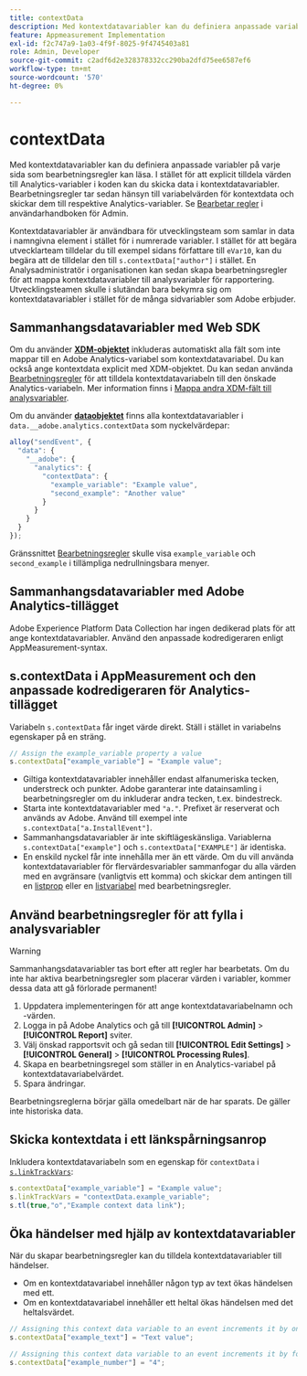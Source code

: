 ```yaml
---
title: contextData
description: Med kontextdatavariabler kan du definiera anpassade variabler på varje sida som bearbetningsregler kan läsa.
feature: Appmeasurement Implementation
exl-id: f2c747a9-1a03-4f9f-8025-9f4745403a81
role: Admin, Developer
source-git-commit: c2adf6d2e328378332cc290ba2dfd75ee6587ef6
workflow-type: tm+mt
source-wordcount: '570'
ht-degree: 0%

---
```


# contextData

Med kontextdatavariabler kan du definiera anpassade variabler på varje sida som bearbetningsregler kan läsa. I stället för att explicit tilldela värden till Analytics-variabler i koden kan du skicka data i kontextdatavariabler. Bearbetningsregler tar sedan hänsyn till variabelvärden för kontextdata och skickar dem till respektive Analytics-variabler. Se [Bearbetar regler](/help/admin/admin/c-manage-report-suites/c-edit-report-suites/general/processing-rules/pr-overview.md) i användarhandboken för Admin.

Kontextdatavariabler är användbara för utvecklingsteam som samlar in data i namngivna element i stället för i numrerade variabler. I stället för att begära utvecklarteam tilldelar du till exempel sidans författare till `eVar10`, kan du begära att de tilldelar den till `s.contextData["author"]` i stället. En Analysadministratör i organisationen kan sedan skapa bearbetningsregler för att mappa kontextdatavariabler till analysvariabler för rapportering. Utvecklingsteamen skulle i slutändan bara bekymra sig om kontextdatavariabler i stället för de många sidvariabler som Adobe erbjuder.

## Sammanhangsdatavariabler med Web SDK

Om du använder [**XDM-objektet**](/help/implement/aep-edge/xdm-var-mapping.md) inkluderas automatiskt alla fält som inte mappar till en Adobe Analytics-variabel som kontextdatavariabel. Du kan också ange kontextdata explicit med XDM-objektet. Du kan sedan använda [Bearbetningsregler](/help/admin/admin/c-manage-report-suites/c-edit-report-suites/general/processing-rules/pr-overview.md) för att tilldela kontextdatavariabeln till den önskade Analytics-variabeln.  Mer information finns i [Mappa andra XDM-fält till analysvariabler](../../aep-edge/xdm-var-mapping.md#mapping-other-xdm-fields-to-analytics-variables).

Om du använder [**dataobjektet**](/help/implement/aep-edge/data-var-mapping.md) finns alla kontextdatavariabler i `data.__adobe.analytics.contextData` som nyckelvärdepar:

```js
alloy("sendEvent", {
  "data": {
    "__adobe": {
      "analytics": {
        "contextData": {
          "example_variable": "Example value",
          "second_example": "Another value"
        }
      }
    }
  }
});
```

Gränssnittet [Bearbetningsregler](/help/admin/admin/c-manage-report-suites/c-edit-report-suites/general/processing-rules/pr-overview.md) skulle visa `example_variable` och `second_example` i tillämpliga nedrullningsbara menyer.

## Sammanhangsdatavariabler med Adobe Analytics-tillägget

Adobe Experience Platform Data Collection har ingen dedikerad plats för att ange kontextdatavariabler. Använd den anpassade kodredigeraren enligt AppMeasurement-syntax.

## s.contextData i AppMeasurement och den anpassade kodredigeraren för Analytics-tillägget

Variabeln `s.contextData` får inget värde direkt. Ställ i stället in variabelns egenskaper på en sträng.

```js
// Assign the example_variable property a value
s.contextData["example_variable"] = "Example value";
```

* Giltiga kontextdatavariabler innehåller endast alfanumeriska tecken, understreck och punkter. Adobe garanterar inte datainsamling i bearbetningsregler om du inkluderar andra tecken, t.ex. bindestreck.
* Starta inte kontextdatavariabler med `"a."`. Prefixet är reserverat och används av Adobe. Använd till exempel inte `s.contextData["a.InstallEvent"]`.
* Sammanhangsdatavariabler är inte skiftlägeskänsliga. Variablerna `s.contextData["example"]` och `s.contextData["EXAMPLE"]` är identiska.
* En enskild nyckel får inte innehålla mer än ett värde. Om du vill använda kontextdatavariabler för flervärdesvariabler sammanfogar du alla värden med en avgränsare (vanligtvis ett komma) och skickar dem antingen till en [listprop](prop.md#list-props) eller en [listvariabel](list.md) med bearbetningsregler.

## Använd bearbetningsregler för att fylla i analysvariabler

>[!WARNING]
>
>Sammanhangsdatavariabler tas bort efter att regler har bearbetats. Om du inte har aktiva bearbetningsregler som placerar värden i variabler, kommer dessa data att gå förlorade permanent!

1. Uppdatera implementeringen för att ange kontextdatavariabelnamn och -värden.
2. Logga in på Adobe Analytics och gå till **[!UICONTROL Admin]** > **[!UICONTROL Report]** sviter.
3. Välj önskad rapportsvit och gå sedan till **[!UICONTROL Edit Settings]** > **[!UICONTROL General]** > **[!UICONTROL Processing Rules]**.
4. Skapa en bearbetningsregel som ställer in en Analytics-variabel på kontextdatavariabelvärdet.
5. Spara ändringar.

Bearbetningsreglerna börjar gälla omedelbart när de har sparats. De gäller inte historiska data.

## Skicka kontextdata i ett länkspårningsanrop

Inkludera kontextdatavariabeln som en egenskap för `contextData` i [`s.linkTrackVars`](../config-vars/linktrackvars.md):

```js
s.contextData["example_variable"] = "Example value";
s.linkTrackVars = "contextData.example_variable";
s.tl(true,"o","Example context data link");
```

## Öka händelser med hjälp av kontextdatavariabler

När du skapar bearbetningsregler kan du tilldela kontextdatavariabler till händelser.

* Om en kontextdatavariabel innehåller någon typ av text ökas händelsen med ett.
* Om en kontextdatavariabel innehåller ett heltal ökas händelsen med det heltalsvärdet.

```js
// Assigning this context data variable to an event increments it by one
s.contextData["example_text"] = "Text value";

// Assigning this context data variable to an event increments it by four
s.contextData["example_number"] = "4";
```
